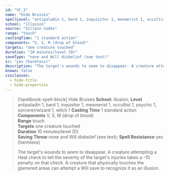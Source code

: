 ```yaml
---
id: "VC_3"
name: "Hide Bruises"
spellLevel: "antipaladin 1, bard 1, inquisitor 1, mesmerist 1, occultist 1, psychic 1, sorcerer/wizard 1, witch 1"
school: "illusion"
source: "Villain Codex"
range: "touch"
castingTime: "1 standard action"
components: "V, S, M (drop of blood)"
targets: "one creature touched"
duration: "10 minutes/level (D)"
saveType: "none and Will disbelief (see text)"
sr: "yes (harmless)"
description: "The target's wounds to seem to disappear. A creature attempting a Heal check to tell the severity of the target's injuries takes a -10 penalty on that check. A creature that physically touches the glamered areas can attempt a Will save to recognize it as an illusion."
known: false
cssclasses:
  - hide-title
  - hide-properties
---
```


> [!spellbook-spell-block] Hide Bruises
> **School:** illusion; **Level** antipaladin 1, bard 1, inquisitor 1, mesmerist 1, occultist 1, psychic 1, sorcerer/wizard 1, witch 1
> **Casting Time** 1 standard action  
> **Components** V, S, M (drop of blood)  
> **Range** touch  
> **Targets** one creature touched  
> **Duration** 10 minutes/level (D)  
> **Saving Throw** none and Will disbelief (see text); **Spell Resistance** yes (harmless)
> 
> The target's wounds to seem to disappear. A creature attempting a Heal check to tell the severity of the target's injuries takes a -10 penalty on that check. A creature that physically touches the glamered areas can attempt a Will save to recognize it as an illusion.